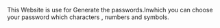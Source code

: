 This Website is use for Generate the passwords.Inwhich you can choose your password which characters , numbers and symbols.
